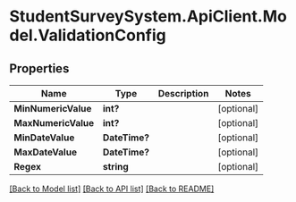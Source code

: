 # StudentSurveySystem.ApiClient.Model.ValidationConfig
## Properties

Name | Type | Description | Notes
------------ | ------------- | ------------- | -------------
**MinNumericValue** | **int?** |  | [optional] 
**MaxNumericValue** | **int?** |  | [optional] 
**MinDateValue** | **DateTime?** |  | [optional] 
**MaxDateValue** | **DateTime?** |  | [optional] 
**Regex** | **string** |  | [optional] 

[[Back to Model list]](../README.md#documentation-for-models) [[Back to API list]](../README.md#documentation-for-api-endpoints) [[Back to README]](../README.md)

